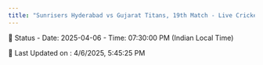 ```yaml
---
title: "Sunrisers Hyderabad vs Gujarat Titans, 19th Match - Live Cricket Score"
---
```


📑 Status - Date: 2025-04-06 - Time: 07:30:00 PM (Indian Local Time)

📝 Last Updated on : 4/6/2025, 5:45:25 PM  


